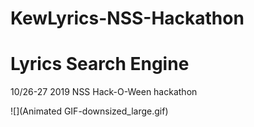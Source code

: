 # KewLyrics-NSS-Hackathon
# Lyrics Search Engine
10/26-27 2019 NSS Hack-O-Ween hackathon


![](Animated GIF-downsized_large.gif)
